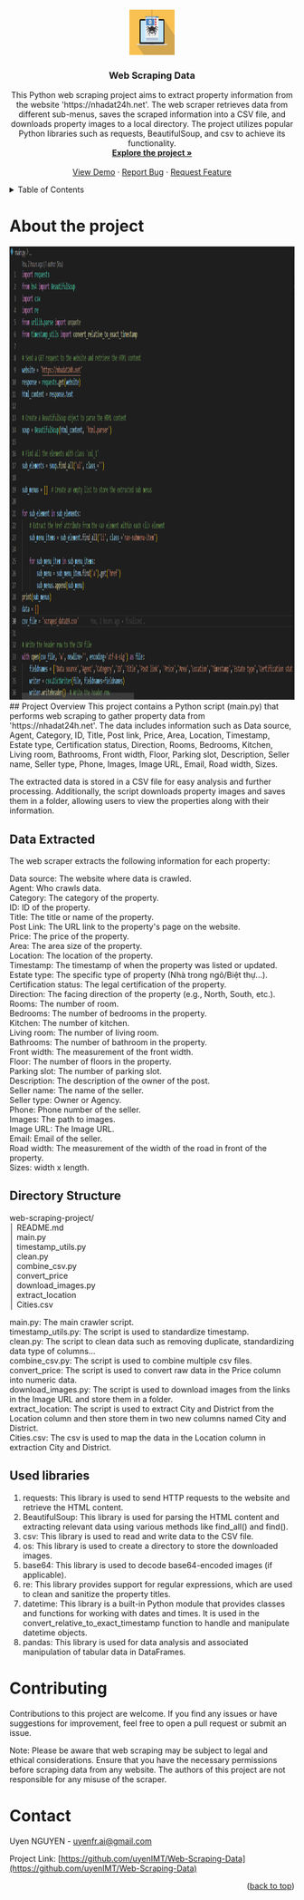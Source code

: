 <a name="readme-top"></a>
<!-- [![LinkedIn][linkedin-shield]][https://www.linkedin.com/in/uyen276/] -->

<br />
<div align="center">
  <a href="https://github.com/uyenIMT/Web-Scraping-Data">
    <img src="images/web_crawler.jpg" alt="Logo" width="80" height="80">
  </a>

<h3 align="center">Web Scraping Data</h3>

  <p align="center">
    This Python web scraping project aims to extract property information from the website 'https://nhadat24h.net'. The web scraper retrieves data from different sub-menus, saves the scraped information into a CSV file, and downloads property images to a local directory. The project utilizes popular Python libraries such as requests, BeautifulSoup, and csv to achieve its functionality.
    <br />
    <a href="https://github.com/uyenIMT/Web-Scraping-Data#readme"><strong>Explore the project »</strong></a>
    <br />
    <br />
    <a href="https://github.com/uyenIMT/Web-Scraping-Data">View Demo</a>
    ·
    <a href="https://github.com/uyenIMT/Web-Scraping-Data/issues">Report Bug</a>
    ·
    <a href="https://github.com/uyenIMT/Web-Scraping-Data/pulls">Request Feature</a>
  </p>
</div>

<!-- TABLE OF CONTENTS -->
<details>
  <summary>Table of Contents</summary>
  <ol>
    <li>
      <a href="#about-the-project">About The Project</a>
      <ul>
        <li><a href="#built-with">Project Overview</a></li>
        <li><a href="#built-with">Data Extracted</a></li>
        <li><a href="#built-with">Directory structure</a></li>
        <li><a href="#built-with">Used libraries</a></li>
      </ul>
    </li>
    <li><a href="#contributing">Contributing</a></li>
    <li><a href="#contact">Contact</a></li>
    <!-- <li><a href="#acknowledgments">Acknowledgments</a></li> -->
  </ol>
</details>

# About the project
<div align="center">
  <a href="https://github.com/uyenIMT/Web-Scraping-Data">
    <img src="images/screenshot.png" alt="Logo" width="800" height="800">
  </a>
</div>
## Project Overview
This project contains a Python script (main.py) that performs web scraping to gather property data from 'https://nhadat24h.net'. The data includes information such as Data source, Agent, Category, ID, Title,	Post link, Price, Area,	Location, Timestamp, Estate type, Certification status, Direction, Rooms, Bedrooms, Kitchen, Living room, Bathrooms, Front width, Floor, Parking slot, Description, Seller name, Seller type, Phone, Images, Image URL, Email, Road width, Sizes.

The extracted data is stored in a CSV file for easy analysis and further processing. Additionally, the script downloads property images and saves them in a folder, allowing users to view the properties along with their information.

## Data Extracted
The web scraper extracts the following information for each property:

Data source: The website where data is crawled.<br />
Agent: Who crawls data.<br />
Category: The category of the property.<br />
ID: ID of the property.<br />
Title: The title or name of the property.<br />
Post Link: The URL link to the property's page on the website.<br />
Price: The price of the property.<br />
Area: The area size of the property.<br />
Location: The location of the property.<br />
Timestamp: The timestamp of when the property was listed or updated.<br />
Estate type: The specific type of property (Nhà trong ngõ/Biệt thự...).<br />
Certification status: The legal certification of the property.<br />
Direction: The facing direction of the property (e.g., North, South, etc.).<br />
Rooms: The number of room.<br />
Bedrooms: The number of bedrooms in the property.<br />
Kitchen: The number of kitchen.<br />
Living room: The number of living room.<br />
Bathrooms: The number of bathroom in the property.<br />
Front width: The measurement of the front width.<br />
Floor: The number of floors in the property.<br />
Parking slot: The number of parking slot.<br />
Description: The description of the owner of the post.<br />
Seller name: The name of the seller.<br />
Seller type: Owner or Agency.<br />
Phone: Phone number of the seller.<br />
Images: The path to images.<br />
Image URL: The Image URL.<br />
Email: Email of the seller.<br />
Road width: The measurement of the width of the road in front of the property.<br />
Sizes: width x length.<br />

## Directory Structure
web-scraping-project/<br>
│   README.md<br>
│   main.py<br>
│   timestamp_utils.py<br>
│   clean.py <br>
│   combine_csv.py <br>
│   convert_price <br>
│   download_images.py <br>
│   extract_location <br>
│   Cities.csv<br>


main.py: The main crawler script.<br />
timestamp_utils.py: The script is used to standardize timestamp.<br />
clean.py: The script to clean data such as removing duplicate, standardizing data type of columns...<br />
combine_csv.py: The script is used to combine multiple csv files.<br />
convert_price: The script is used to convert raw data in the Price column into numeric data.<br />
download_images.py: The script is used to download images from the links in the Image URL and store them in a folder.<br />
extract_location: The script is used to extract City and District from the Location column and then store them in two new columns named City and District.<br />
Cities.csv: The csv is used to map the data in the Location column in extraction City and District.<br />

## Used libraries
1. requests: This library is used to send HTTP requests to the website and retrieve the HTML content.
2. BeautifulSoup: This library is used for parsing the HTML content and extracting relevant data using various methods like find_all() and find().
3. csv: This library is used to read and write data to the CSV file.
4. os: This library is used to create a directory to store the downloaded images.
5. base64: This library is used to decode base64-encoded images (if applicable).
6. re: This library provides support for regular expressions, which are used to clean and sanitize the property titles.
7. datetime: This library is a built-in Python module that provides classes and functions for working with dates and times. It is used in the convert_relative_to_exact_timestamp function to handle and manipulate datetime objects.
8. pandas: This library is used for data analysis and associated manipulation of tabular data in DataFrames.

# Contributing
Contributions to this project are welcome. If you find any issues or have suggestions for improvement, feel free to open a pull request or submit an issue.

Note: Please be aware that web scraping may be subject to legal and ethical considerations. Ensure that you have the necessary permissions before scraping data from any website. The authors of this project are not responsible for any misuse of the scraper.

# Contact
Uyen NGUYEN - uyenfr.ai@gmail.com

Project Link: [https://github.com/uyenIMT/Web-Scraping-Data](https://github.com/uyenIMT/Web-Scraping-Data)

<p align="right">(<a href="#readme-top">back to top</a>)</p>

